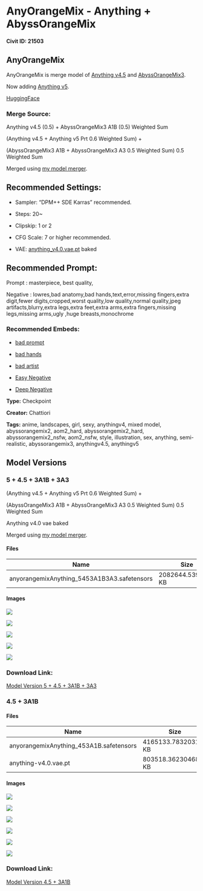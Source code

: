 # AnyOrangeMix - Anything + AbyssOrangeMix

#### Civit ID: 21503

<h2 id="anyorangemix"><strong>AnyOrangeMix</strong></h2><p>AnyOrangeMix is merge model of <a target="_blank" rel="ugc" href="https://huggingface.co/andite/anything-v4.0">Anything v4.5</a> and <a target="_blank" rel="ugc" href="https://huggingface.co/WarriorMama777/OrangeMixs">AbyssOrangeMix3</a>.</p><p>Now adding <a rel="ugc" href="https://civitai.com/models/9409?modelVersionId=30163">Anything v5</a>.</p><p><a target="_blank" rel="ugc" href="https://huggingface.co/Chattiori/AnyOrangeMix">HuggingFace</a></p><h3 id="merge-source">Merge Source<strong>:</strong></h3><p>Anything v4.5 (0.5) + AbyssOrangeMix3 A1B (0.5) Weighted Sum</p><p></p><p>(Anything v4.5 + Anything v5 Prt 0.6 Weighted Sum) +</p><p>(AbyssOrangeMix3 A1B + AbyssOrangeMix3 A3 0.5 Weighted Sum) 0.5 Weighted Sum</p><p>Merged using <a target="_blank" rel="ugc" href="https://github.com/Faildes/merge-models">my model merger</a>.</p><h2 id="recommended-settings">Recommended Settings:</h2><ul><li><p>Sampler: “DPM++ SDE Karras” recommended.</p></li><li><p>Steps: 20~</p></li><li><p>Clipskip: 1 or 2</p></li><li><p>CFG Scale: 7 or higher recommended.</p></li><li><p>VAE: <a target="_blank" rel="ugc" href="https://huggingface.co/andite/anything-v4.0/resolve/main/anything-v4.0.vae.pt">anything_</a><a target="_blank" rel="ugc" href="http://v4.0.vae.pt">v4.0.vae.pt</a> baked</p></li></ul><h2 id="recommended-prompt">Recommended Prompt:</h2><p>Prompt : masterpiece, best quality,</p><p>Negative : lowres,bad anatomy,bad hands,text,error,missing fingers,extra digit,fewer digits,cropped,worst quality,low quality,normal quality,jpeg artifacts,blurry,extra legs,extra feet,extra arms,extra fingers,missing legs,missing arms,ugly ,huge breasts,monochrome</p><h3 id="recommended-embeds">Recommended Embeds:</h3><ul><li><p><a target="_blank" rel="ugc" href="https://huggingface.co/datasets/Nerfgun3/bad_prompt/resolve/main/bad_prompt_version2.pt">bad prompt</a></p></li><li><p><a target="_blank" rel="ugc" href="https://huggingface.co/yesyeahvh/bad-hands-5/resolve/main/bad-hands-5.pt">bad hands</a></p></li><li><p><a target="_blank" rel="ugc" href="https://huggingface.co/NiXXerHATTER59/bad-artist/resolve/main/bad-artist.pt">bad artist</a></p></li><li><p><a target="_blank" rel="ugc" href="https://huggingface.co/embed/EasyNegative/resolve/main/EasyNegative.safetensors">Easy Negative</a></p></li><li><p><a target="_blank" rel="ugc" href="https://civitai.com/models/4629/deep-negative-v1x">Deep Negative</a></p></li></ul>

**Type:** Checkpoint

**Creator:** Chattiori

**Tags:** anime, landscapes, girl, sexy, anythingv4, mixed model, abyssorangemix2, aom2_hard, abyssorangemix2_hard, abyssorangemix2_nsfw, aom2_nsfw, style, illustration, sex, anything, semi-realistic, abyssorangemix3, anythingv4.5, anythingv5

## Model Versions

### 5 + 4.5 + 3A1B + 3A3

<p>(Anything v4.5 + Anything v5 Prt 0.6 Weighted Sum) +</p><p>(AbyssOrangeMix3 A1B + AbyssOrangeMix3 A3 0.5 Weighted Sum) 0.5 Weighted Sum</p><p>Anything v4.0 vae baked</p><p>Merged using <a rel="ugc" href="https://github.com/Faildes/merge-models">my model merger</a>.</p>

#### Files

| Name | Size | Type | Format | Download Url | AutoV1 | AutoV2 | SHA256 | CRC32 | BLAKE3 |
| --- | --- | --- | --- | --- | --- | --- | --- | --- | --- |
| anyorangemixAnything_5453A1B3A3.safetensors | 2082644.5390625 KB | Model | SafeTensor | https://civitai.com/api/download/models/83170 | 4B7E7FBA | 24CA4CB35E | 24CA4CB35EFBB41A752278CFFBF5F3BAE3BA85E457EE2842244D32071AC2026D | E13445D8 | F80DCE0BAECB18F6C9E18282A537CBA8B796FF3ED25536F286E87DA247FAA674 |

#### Images

<p><img src="https://image.civitai.com/xG1nkqKTMzGDvpLrqFT7WA/024f7dda-e61f-4056-8aae-ea0d2b489549/width=450/937869.jpeg" /></p>

<p><img src="https://image.civitai.com/xG1nkqKTMzGDvpLrqFT7WA/5adbd2c1-2df2-4f8c-b702-a2d87935bc73/width=450/937871.jpeg" /></p>

<p><img src="https://image.civitai.com/xG1nkqKTMzGDvpLrqFT7WA/d10ee730-9479-404b-8dde-d27c951e1e3f/width=450/937872.jpeg" /></p>

<p><img src="https://image.civitai.com/xG1nkqKTMzGDvpLrqFT7WA/6e4c6f70-1fb7-4dbd-b54e-e098211dfc48/width=450/937870.jpeg" /></p>

<p><img src="https://image.civitai.com/xG1nkqKTMzGDvpLrqFT7WA/d0b1a75c-92d4-4d6c-bccb-4a8ce7766db1/width=450/937874.jpeg" /></p>

### Download Link:

[Model Version 5 + 4.5 + 3A1B + 3A3](https://civitai.com/api/download/models/83170)

### 4.5 + 3A1B

<p></p>

#### Files

| Name | Size | Type | Format | Download Url | AutoV1 | AutoV2 | SHA256 | CRC32 | BLAKE3 |
| --- | --- | --- | --- | --- | --- | --- | --- | --- | --- |
| anyorangemixAnything_453A1B.safetensors | 4165133.783203125 KB | Model | SafeTensor | https://civitai.com/api/download/models/25644 | E8A8D286 | 0C365DAD00 | 0C365DAD0094A15F5D90A7AAC2568CC61D214D32E26CA1347662C6D41F96C96F | C8607E4E | 42B1A5B342B8017AAA8B81A9EEF3CAE253582C4AFB3EB9844F101C39F532DDD5 |
| anything-v4.0.vae.pt | 803518.3623046875 KB | VAE | Other | https://civitai.com/api/download/models/25644?type=VAE&format=Other | F458B5C6 | F921FB3F29 | F921FB3F29891D2A77A6571E56B8B5052420D2884129517A333C60B1B4816CDF | 65AEACBA | 2E175004F953D6DC373A9DD18BF8A1845983EB6E1B3D6EA0C76A81D344244F18 |

#### Images

<p><img src="https://image.civitai.com/xG1nkqKTMzGDvpLrqFT7WA/9a08a533-ac92-41d9-b852-e343b874cb00/width=450/285035.jpeg" /></p>

<p><img src="https://image.civitai.com/xG1nkqKTMzGDvpLrqFT7WA/0c12adab-8d5d-4ebf-e923-7f2a4195f500/width=450/285034.jpeg" /></p>

<p><img src="https://image.civitai.com/xG1nkqKTMzGDvpLrqFT7WA/fd69cad9-6837-4902-9d00-30c41feafe00/width=450/285033.jpeg" /></p>

<p><img src="https://image.civitai.com/xG1nkqKTMzGDvpLrqFT7WA/a809c112-c425-4b2e-6afb-2e6989de5e00/width=450/285032.jpeg" /></p>

<p><img src="https://image.civitai.com/xG1nkqKTMzGDvpLrqFT7WA/370d1683-852b-4f3e-28b9-f3915ab2cc00/width=450/281900.jpeg" /></p>

<p><img src="https://image.civitai.com/xG1nkqKTMzGDvpLrqFT7WA/f128b85c-23aa-4d9b-c922-70f851286200/width=450/281899.jpeg" /></p>

### Download Link:

[Model Version 4.5 + 3A1B](https://civitai.com/api/download/models/25644)

